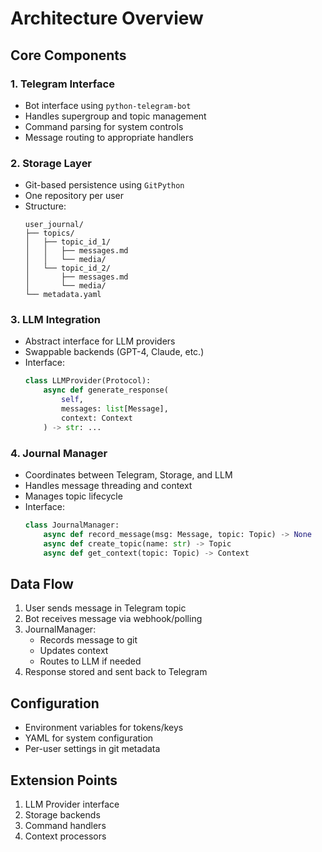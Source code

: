 # Architecture Overview

## Core Components

### 1. Telegram Interface
- Bot interface using `python-telegram-bot`
- Handles supergroup and topic management
- Command parsing for system controls
- Message routing to appropriate handlers

### 2. Storage Layer
- Git-based persistence using `GitPython`
- One repository per user
- Structure:
  ```
  user_journal/
  ├── topics/
  │   ├── topic_id_1/
  │   │   ├── messages.md
  │   │   └── media/
  │   └── topic_id_2/
  │       ├── messages.md
  │       └── media/
  └── metadata.yaml
  ```

### 3. LLM Integration
- Abstract interface for LLM providers
- Swappable backends (GPT-4, Claude, etc.)
- Interface:
  ```python
  class LLMProvider(Protocol):
      async def generate_response(
          self,
          messages: list[Message],
          context: Context
      ) -> str: ...
  ```

### 4. Journal Manager
- Coordinates between Telegram, Storage, and LLM
- Handles message threading and context
- Manages topic lifecycle
- Interface:
  ```python
  class JournalManager:
      async def record_message(msg: Message, topic: Topic) -> None
      async def create_topic(name: str) -> Topic
      async def get_context(topic: Topic) -> Context
  ```

## Data Flow
1. User sends message in Telegram topic
2. Bot receives message via webhook/polling
3. JournalManager:
   - Records message to git
   - Updates context
   - Routes to LLM if needed
4. Response stored and sent back to Telegram

## Configuration
- Environment variables for tokens/keys
- YAML for system configuration
- Per-user settings in git metadata

## Extension Points
1. LLM Provider interface
2. Storage backends
3. Command handlers
4. Context processors 